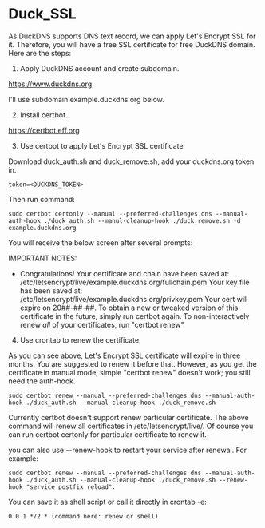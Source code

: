 # Duck_SSL

As DuckDNS supports DNS text record, we can apply Let's Encrypt SSL for it. Therefore, you will have a free SSL certificate for free DuckDNS domain. Here are the steps:

1. Apply DuckDNS account and create subdomain.

https://www.duckdns.org

I'll use subdomain example.duckdns.org below.

2. Install certbot.

https://certbot.eff.org

3. Use certbot to apply Let's Encrypt SSL certificate

Download duck_auth.sh and duck_remove.sh, add your duckdns.org token in.

    token=<DUCKDNS_TOKEN>

Then run command:

    sudo certbot certonly --manual --preferred-challenges dns --manual-auth-hook ./duck_auth.sh --manul-cleanup-hook ./duck_remove.sh -d example.duckdns.org
  
You will receive the below screen after several prompts:

IMPORTANT NOTES:
 - Congratulations! Your certificate and chain have been saved at:
   /etc/letsencrypt/live/example.duckdns.org/fullchain.pem
   Your key file has been saved at:
   /etc/letsencrypt/live/example.duckdns.org/privkey.pem
   Your cert will expire on 20##-##-##. To obtain a new or tweaked
   version of this certificate in the future, simply run certbot
   again. To non-interactively renew *all* of your certificates, run
   "certbot renew"

4. Use crontab to renew the certificate.

As you can see above, Let's Encrypt SSL certificate will expire in three months. You are suggested to renew it before that. However, as you get the certificate in manual mode, simple "certbot renew" doesn't work; you still need the auth-hook.

    sudo certbot renew --manual --preferred-challenges dns --manual-auth-hook ./duck_auth.sh --manual-cleanup-hook ./duck_remove.sh

Currently certbot doesn't support renew particular certificate. The above command will renew all certificates in /etc/letsencrypt/live/. Of course you can run certbot certonly for particular certificate to renew it.

you can also use --renew-hook to restart your service after renewal. For example:

    sudo certbot renew --manual --preferred-challenges dns --manual-auth-hook ./duck_auth.sh --manual-cleanup-hook ./duck_remove.sh --renew-hook "service postfix reload".

You can save it as shell script or call it directly in crontab -e:

    0 0 1 */2 * (command here: renew or shell)

    
